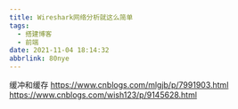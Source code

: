 ```yaml
---
title: Wireshark网络分析就这么简单
tags:
  - 搭建博客
  - 前端
date: 2021-11-04 18:14:32
abbrlink: 80nye
---
```

缓冲和缓存 https://www.cnblogs.com/mlgjb/p/7991903.html
https://www.cnblogs.com/wish123/p/9145628.html